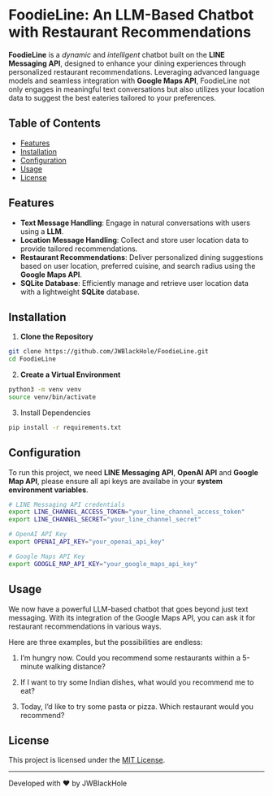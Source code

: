 # FoodieLine: An LLM-Based Chatbot with Restaurant Recommendations

**FoodieLine** is a *dynamic* and *intelligent* chatbot built on the **LINE Messaging API**, designed to enhance your dining experiences through personalized restaurant recommendations. Leveraging advanced language models and seamless integration with **Google Maps API**, FoodieLine not only engages in meaningful text conversations but also utilizes your location data to suggest the best eateries tailored to your preferences.

## Table of Contents
- [Features](#features)
- [Installation](#installation)
- [Configuration](#configuration)
- [Usage](#usage)
- [License](#License)

## Features
- **Text Message Handling**: Engage in natural conversations with users using a **LLM**.
- **Location Message Handling**: Collect and store user location data to provide tailored recommendations.
- **Restaurant Recommendations**: Deliver personalized dining suggestions based on user location, preferred cuisine, and search radius using the **Google Maps API**.
- **SQLite Database**: Efficiently manage and retrieve user location data with a lightweight **SQLite** database.

## Installation
1. **Clone the Repository**
```bash
git clone https://github.com/JWBlackHole/FoodieLine.git
cd FoodieLine
```
2. **Create a Virtual Environment**
```bash
python3 -m venv venv
source venv/bin/activate
```
3. Install Dependencies
```bash
pip install -r requirements.txt
```

## Configuration
To run this project, we need **LINE Messaging API**, **OpenAI API** and **Google Map API**, please ensure all api keys are availabe in your **system environment variables**.
```bash
# LINE Messaging API credentials
export LINE_CHANNEL_ACCESS_TOKEN="your_line_channel_access_token"
export LINE_CHANNEL_SECRET="your_line_channel_secret"

# OpenAI API Key
export OPENAI_API_KEY="your_openai_api_key"

# Google Maps API Key
export GOOGLE_MAP_API_KEY="your_google_maps_api_key"
```

## Usage
We now have a powerful LLM-based chatbot that goes beyond just text messaging. With its integration of the Google Maps API, you can ask it for restaurant recommendations in various ways.

Here are three examples, but the possibilities are endless: 
1. I’m hungry now. Could you recommend some restaurants within a 5-minute walking distance?

2. If I want to try some Indian dishes, what would you recommend me to eat?

3. Today, I’d like to try some pasta or pizza. Which restaurant would you recommend?

## License
This project is licensed under the [MIT License](https://mit-license.org/).

<hr>
Developed with ❤️ by JWBlackHole